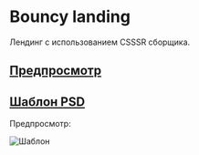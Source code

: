 # Bouncy landing

Лендинг с использованием CSSSR сборщика.

## [Предпросмотр](https://artem8086.github.io/Bouncy-landing/dist/index.html)

## [Шаблон PSD](https://github.com/artem8086/Bouncy-landing/blob/master/PSD/BOUNCY.psd)

Предпросмотр:

![Шаблон](PSD/BOUNCY.png)